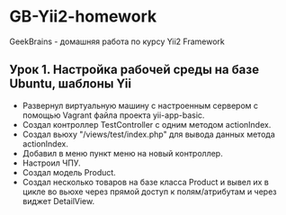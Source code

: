 # GB-Yii2-homework
GeekBrains - домашняя работа по курсу Yii2 Framework

## Урок 1. Настройка рабочей среды на базе Ubuntu, шаблоны Yii

* Развернул виртуальную машину c настроенным сервером с помощью Vagrant файла проекта yii-app-basic.
* Создал контроллер TestController с одним методом actionIndex.
* Создал вьюху "/views/test/index.php" для вывода данных метода actionIndex.
* Добавил в меню пункт меню на новый контроллер.
* Настроил ЧПУ.
* Создал модель Product.
* Создал несколько товаров на базе класса Product и вывел их в цикле во вьюхе через прямой доступ к полям/атрибутам и через виджет DetailView.
